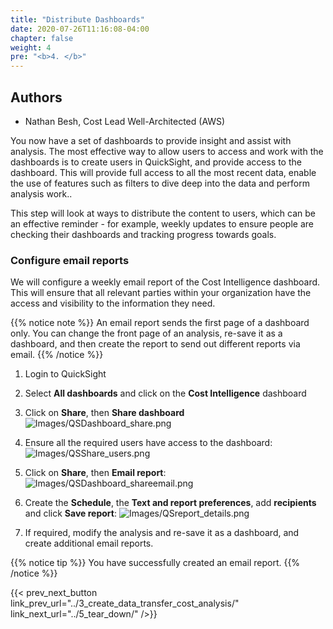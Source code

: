 ```yaml
---
title: "Distribute Dashboards"
date: 2020-07-26T11:16:08-04:00
chapter: false
weight: 4
pre: "<b>4. </b>"
---
```


## Authors
- Nathan Besh, Cost Lead Well-Architected  (AWS)

You now have a set of dashboards to provide insight and assist with analysis. The most effective way to allow users to access and work with the dashboards is to create users in QuickSight, and provide access to the dashboard. This will provide full access to all the most recent data, enable the use of features such as filters to dive deep into the data and perform analysis work..

This step will look at ways to distribute the content to users, which can be an effective reminder - for example, weekly updates to ensure people are checking their dashboards and tracking progress towards goals.


### Configure email reports
We will configure a weekly email report of the Cost Intelligence dashboard. This will ensure that all relevant parties within your organization have the access and visibility to the information they need.

{{% notice note %}}
An email report sends the first page of a dashboard only. You can change the front page of an analysis, re-save it as a dashboard, and then create the report to send out different reports via email.
{{% /notice %}}

1. Login to QuickSight

2. Select **All dashboards** and click on the **Cost Intelligence** dashboard

3. Click on **Share**, then **Share dashboard**
![Images/QSDashboard_share.png](/Cost/200_Enterprise_Dashboards/Images/QSDashboard_share.png)

4. Ensure all the required users have access to the dashboard:
![Images/QSShare_users.png](/Cost/200_Enterprise_Dashboards/Images/QSShare_users.png)

5. Click on **Share**, then **Email report**:
![Images/QSDashboard_shareemail.png](/Cost/200_Enterprise_Dashboards/Images/QSDashboard_shareemail.png)

6. Create the **Schedule**, the **Text and report preferences**, add **recipients** and click **Save report**:
![Images/QSreport_details.png](/Cost/200_Enterprise_Dashboards/Images/QSreport_details.png)

7. If required, modify the analysis and re-save it as a dashboard, and create additional email reports.


{{% notice tip %}}
You have successfully created an email report.
{{% /notice %}}

{{< prev_next_button link_prev_url="../3_create_data_transfer_cost_analysis/" link_next_url="../5_tear_down/" />}}
